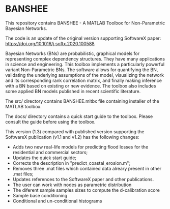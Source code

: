 # BANSHEE
This repository contains BANSHEE - A MATLAB Toolbox for Non-Parametric Bayesian Networks. 

The code is an update of the original version supporting SoftwareX paper: https://doi.org/10.1016/j.softx.2020.100588

Bayesian Networks (BNs) are probabilistic, graphical models for representing complex dependency structures. They have many applications in science and engineering. This toolbox implements a particularly powerful variant Non-Parametric BNs. The software allows for quantifying the BN, validating the underlying assumptions of the model, visualizing the network and its corresponding rank correlation matrix, and finally making inference with a BN based on existing or new evidence. The toolbox also includes some applied BN models published in recent scientific literature.

The src/ directory contains BANSHEE.mltbx file containing installer of the MATLAB toolbox.

The docs/ directory contains a quick start guide to the toolbox. Please consult the guide before using the toolbox.

This version (1.3) compared with published version supporting the SoftwareX publication (v1.1 and v1.2) has the following changes:
- Adds two new real-life models for predicting flood losses for the residential and commercial sectors;
- Updates the quick start guide;
- Corrects the description in "predict_coastal_erosion.m";
- Removes three .mat files which contained data alreary present in other .mat files;
- Updates references to the SoftwareX paper and other publications.
- The user can work with nodes as parametric distribution
- The diferent sample samples sizes to compute the d-calibration score
- Sample base conditioning
- Conditional and un-conditional histograms  

